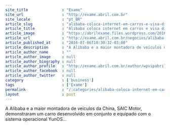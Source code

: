 ```yaml
---
site_title               : "Exame"
site_url                 : "http://exame.abril.com.br"
site_locale              : "pt_BR"
article_slug             : "alibaba-coloca-internet-em-carros-e-visa-direcao-autonoma"
article_title            : "Alibaba coloca internet em carros e visa direção autônoma"
article_image            : "https://abrilexame.files.wordpress.com/2016/09/size_960_16_9_alibaba-carro.jpg?quality=70&strip=all&w=960"
article_url              : "http://exame.abril.com.br/negocios/alibaba-coloca-internet-em-carros-e-visa-direcao-autonoma/"
article_published_at     : "2016-07-06T10:30:32-03:00"
article_description      : "A Alibaba e a maior montadora de veículos da China, SAIC Motor, demonstraram um carro desenvolvido em conjunto e equipado com o sistema operacional YunOS..."
article_author_name      : ""
article_author_image     : null
article_author_biography : null
article_author_profile   : "http://exame.abril.com.br/author/wpvipabril/"
article_author_facebook  : null
article_author_twitter   : null
category                 : ['business']
tags                     : ['Exame']
permalink                : "/:categories/alibaba-coloca-internet-em-carros-e-visa-direcao-autonoma/"
layout                   : post
---
```


A Alibaba e a maior montadora de veículos da China, SAIC Motor, demonstraram um carro desenvolvido em conjunto e equipado com o sistema operacional YunOS...
